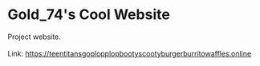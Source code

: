 # Gold_74's Cool Website
Project website. <br> <br>
Link: https://teentitansgoplopplopbootyscootyburgerburritowaffles.online